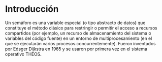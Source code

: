 # Introducción

Un semáforo es una variable especial (o tipo abstracto de datos) que constituye el método clásico para restringir o permitir el acceso a recursos compartidos (por ejemplo, un recurso de almacenamiento del sistema o variables del código fuente) en un entorno de multiprocesamiento (en el que se ejecutarán varios procesos concurrentemente). Fueron inventados por Edsger Dijkstra en 1965 y se usaron por primera vez en el sistema operativo THEOS.
